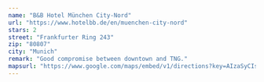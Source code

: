 ```yaml
---
name: "B&B Hotel München City-Nord"
url: "https://www.hotelbb.de/en/muenchen-city-nord"
stars: 2
street: "Frankfurter Ring 243"
zip: "80807"
city: "Munich"
remark: "Good compromise between downtown and TNG."
mapsurl: "https://www.google.com/maps/embed/v1/directions?key=AIzaSyCIsyJgmJQ4L6tmhtsON8Ei8ReqM0cYDg4&origin=Frankfurter+Ring+243,80807+Munich&destination=Betastrasse+13a,+85774+Unterfoehring&zoom=11&mode=transit"
---
```


